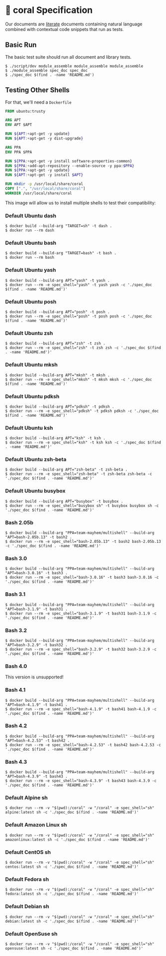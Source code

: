 🐚 coral Specification
======================

Our documents are
[literate](https://en.wikipedia.org/wiki/Literate_programming) documents
containing natural language combined with contextual code snippets that
run as tests.

Basic Run
---------

The basic test suite should run all document and library tests.

```console task
$ ./script/dev module_assemble module_assemble module_assemble
$ ./module_assemble spec_doc spec_doc
$ ./spec_doc $(find . -name 'README.md')
```

Testing Other Shells
--------------------

For that, we'll need a `Dockerfile`

```Dockerfile file Dockerfile
FROM ubuntu:trusty

ARG APT
ENV APT $APT

RUN ${APT:+apt-get -y update}
RUN ${APT:+apt-get -y dist-upgrade}

ARG PPA
ENV PPA $PPA

RUN ${PPA:+apt-get -y install software-properties-common}
RUN ${PPA:+add-apt-repository --enable-source -y ppa:$PPA}
RUN ${PPA:+apt-get -y update}
RUN ${APT:+apt-get -y install $APT}

RUN mkdir -p /usr/local/share/coral
COPY [".", "/usr/local/share/coral"]
WORKDIR /usr/local/share/coral
```

This image will allow us to install multiple shells to test their 
compatibility:

### Default Ubuntu dash

```console task
$ docker build --build-arg "TARGET=sh" -t dash .
$ docker run --rm dash
```

### Default Ubuntu bash

```console task
$ docker build --build-arg "TARGET=bash" -t bash .
$ docker run --rm bash
```

### Default Ubuntu yash

```console task
$ docker build --build-arg APT="yash" -t yash .
$ docker run --rm -e spec_shell="yash" -t yash yash -c './spec_doc $(find . -name 'README.md')'
```

### Default Ubuntu posh

```console task
$ docker build --build-arg APT="posh" -t posh .
$ docker run --rm -e spec_shell="posh" -t posh posh -c './spec_doc $(find . -name 'README.md')'
```

### Default Ubuntu zsh

```console task
$ docker build --build-arg APT="zsh" -t zsh .
$ docker run --rm -e spec_shell="zsh" -t zsh zsh -c './spec_doc $(find . -name 'README.md')'
```

### Default Ubuntu mksh

```console task
$ docker build --build-arg APT="mksh" -t mksh .
$ docker run --rm -e spec_shell="mksh" -t mksh mksh -c './spec_doc $(find . -name 'README.md')'
```

### Default Ubuntu pdksh

```console task
$ docker build --build-arg APT="pdksh" -t pdksh .
$ docker run --rm -e spec_shell="pdksh" -t pdksh pdksh -c './spec_doc $(find . -name 'README.md')'
```

### Default Ubuntu ksh

```console task
$ docker build --build-arg APT="ksh" -t ksh .
$ docker run --rm -e spec_shell="ksh" -t ksh ksh -c './spec_doc $(find . -name 'README.md')'
```

### Default Ubuntu zsh-beta

```console task
$ docker build --build-arg APT="zsh-beta" -t zsh-beta .
$ docker run --rm -e spec_shell="zsh-beta" -t zsh-beta zsh-beta -c './spec_doc $(find . -name 'README.md')'
```

### Default Ubuntu busybox

```console task
$ docker build --build-arg APT="busybox" -t busybox .
$ docker run --rm -e spec_shell="busybox sh" -t busybox busybox sh -c './spec_doc $(find . -name 'README.md')'
```

### Bash 2.05b

```console task
$ docker build --build-arg "PPA=team-mayhem/multishell" --build-arg "APT=bash-2.05b.13" -t bash2 .
$ docker run --rm -e spec_shell="bash-2.05b.13" -t bash2 bash-2.05b.13 -c './spec_doc $(find . -name 'README.md')'
```

### Bash 3.0

```console task
$ docker build --build-arg "PPA=team-mayhem/multishell" --build-arg "APT=bash-3.0.16" -t bash3 .
$ docker run --rm -e spec_shell="bash-3.0.16" -t bash3 bash-3.0.16 -c './spec_doc $(find . -name 'README.md')'
```

### Bash 3.1

```console task
$ docker build --build-arg "PPA=team-mayhem/multishell" --build-arg "APT=bash-3.1.9" -t bash31 .
$ docker run --rm -e spec_shell="bash-3.1.9" -t bash31 bash-3.1.9 -c './spec_doc $(find . -name 'README.md')'
```

### Bash 3.2

```console task
$ docker build --build-arg "PPA=team-mayhem/multishell" --build-arg "APT=bash-3.2.9" -t bash32 .
$ docker run --rm -e spec_shell="bash-3.2.9" -t bash32 bash-3.2.9 -c './spec_doc $(find . -name 'README.md')'
```

### Bash 4.0

This version is unsupported!

### Bash 4.1

```console task
$ docker build --build-arg "PPA=team-mayhem/multishell" --build-arg "APT=bash-4.1.9" -t bash41 .
$ docker run --rm -e spec_shell="bash-4.1.9" -t bash41 bash-4.1.9 -c './spec_doc $(find . -name 'README.md')'
```

### Bash 4.2

```console task
$ docker build --build-arg "PPA=team-mayhem/multishell" --build-arg "APT=bash-4.2.53" -t bash42 .
$ docker run --rm -e spec_shell="bash-4.2.53" -t bash42 bash-4.2.53 -c './spec_doc $(find . -name 'README.md')'
```

### Bash 4.3

```console task
$ docker build --build-arg "PPA=team-mayhem/multishell" --build-arg "APT=bash-4.3.9" -t bash43 .
$ docker run --rm -e spec_shell="bash-4.3.9" -t bash43 bash-4.3.9 -c './spec_doc $(find . -name 'README.md')'
```

### Default Alpine sh

```console task
$ docker run --rm -v "$(pwd):/coral" -w "/coral" -e spec_shell="sh" alpine:latest sh -c './spec_doc $(find . -name 'README.md')'
```

### Default Amazon Linux sh

```console task
$ docker run --rm -v "$(pwd):/coral" -w "/coral" -e spec_shell="sh" amazonlinux:latest sh -c './spec_doc $(find . -name 'README.md')'
```

### Default CentOS sh

```console task
$ docker run --rm -v "$(pwd):/coral" -w "/coral" -e spec_shell="sh" centos:latest sh -c './spec_doc $(find . -name 'README.md')'
```

### Default Fedora sh

```console task
$ docker run --rm -v "$(pwd):/coral" -w "/coral" -e spec_shell="sh" fedora:latest sh -c './spec_doc $(find . -name 'README.md')'
```

### Default Debian sh

```console task
$ docker run --rm -v "$(pwd):/coral" -w "/coral" -e spec_shell="sh" debian:latest sh -c './spec_doc $(find . -name 'README.md')'
```

### Default OpenSuse sh

```console task
$ docker run --rm -v "$(pwd):/coral" -w "/coral" -e spec_shell="sh" opensuse:latest sh -c './spec_doc $(find . -name 'README.md')'
```
